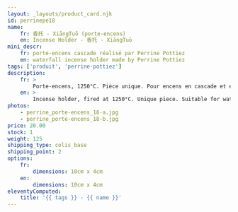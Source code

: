 ```yaml
---
layout: _layouts/product_card.njk
id: perrinepe18
name:
    fr: 香托 - XiāngTuō (porte-encens)
    en: Incense Holder - 香托 - XiāngTuō
mini_descr:
    fr: porte-encens cascade réalisé par Perrine Pottiez
    en: waterfall incense holder made by Perrine Pottiez
tags: ['produit', 'perrine-pottiez']
description: 
    fr: >
        Porte-encens, 1250°C. Pièce unique. Pour encens en cascade et encens normal.
    en: >
        Incense holder, fired at 1250°C. Unique piece. Suitable for waterfall incense and regular incense.
photos:
    - perrine_porte-encens_18-a.jpg
    - perrine_porte-encens_18-b.jpg
price: 20.00
stock: 1
weight: 125
shipping_type: colis_base
shipping_point: 2
options:
    fr:
        dimensions: 10cm x 4cm
    en:
        dimensions: 10cm x 4cm
eleventyComputed:
    title: '{{ tags }} - {{ name }}'
---
```

